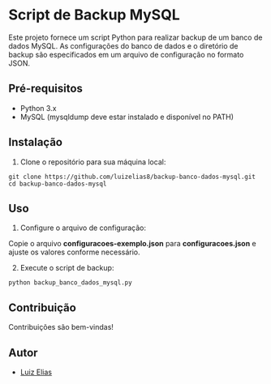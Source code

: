 # Script de Backup MySQL

Este projeto fornece um script Python para realizar backup de um banco de dados MySQL. As configurações do banco de dados e o diretório de backup são especificados em um arquivo de configuração no formato JSON.

## Pré-requisitos

- Python 3.x
- MySQL (mysqldump deve estar instalado e disponível no PATH)

## Instalação

1. Clone o repositório para sua máquina local:
```
git clone https://github.com/luizelias8/backup-banco-dados-mysql.git
cd backup-banco-dados-mysql
```

## Uso

1. Configure o arquivo de configuração:

Copie o arquivo **configuracoes-exemplo.json** para **configuracoes.json** e ajuste os valores conforme necessário.

2. Execute o script de backup:
```
python backup_banco_dados_mysql.py
```

## Contribuição

Contribuições são bem-vindas!

## Autor

- [Luiz Elias](https://github.com/luizelias8)